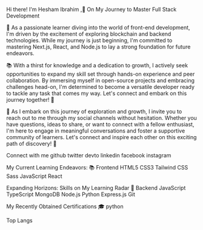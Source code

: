 Hi there! I'm Hesham Ibrahim 
,🚀 On My Journey to Master Full Stack Development


🚀 As a passionate learner diving into the world of front-end development, I'm driven by the excitement of exploring blockchain and backend technologies. While my journey is just beginning, I'm committed to mastering Next.js, React, and Node.js to lay a strong foundation for future endeavors.

📚 With a thirst for knowledge and a dedication to growth, I actively seek opportunities to expand my skill set through hands-on experience and peer collaboration. By immersing myself in open-source projects and embracing challenges head-on, I'm determined to become a versatile developer ready to tackle any task that comes my way. Let's connect and embark on this journey together! 🌟

💬 As I embark on this journey of exploration and growth, I invite you to reach out to me through my social channels without hesitation. Whether you have questions, ideas to share, or want to connect with a fellow enthusiast, I'm here to engage in meaningful conversations and foster a supportive community of learners. Let's connect and inspire each other on this exciting path of discovery! 🌟


Connect with me
github twitter devto linkedin facebook instagram

My Current Learning Endeavors: 📚
Frontend
HTML5 CSS3 Tailwind CSS Sass JavaScript React

Expanding Horizons: Skills on My Learning Radar 🎯
Backend
JavaScript TypeScript MongoDB Node.js Python Express.js Git

My Recently Obtained Certifications 🎓
python

Top Langs

